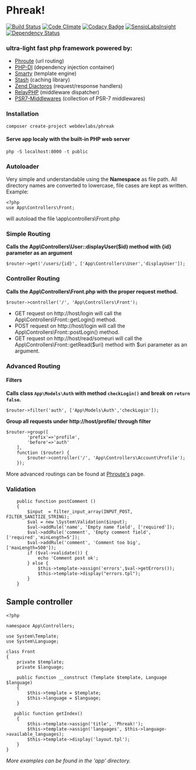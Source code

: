 # Phreak!
[![Build Status](https://travis-ci.org/webdevlabs/phreak.svg?branch=master)](https://travis-ci.org/webdevlabs/phreak)
[![Code Climate](https://codeclimate.com/github/webdevlabs/phreak/badges/gpa.svg)](https://codeclimate.com/github/webdevlabs/phreak)
[![Codacy Badge](https://api.codacy.com/project/badge/Grade/45799a2694d74bc784c62a89d24c9b5a)](https://www.codacy.com/app/webdevlabs/phreak?utm_source=github.com&amp;utm_medium=referral&amp;utm_content=webdevlabs/phreak&amp;utm_campaign=Badge_Grade)
[![SensioLabsInsight](https://insight.sensiolabs.com/projects/bd0c18b6-3e25-4c13-8969-7d28bc41eaf3/mini.png)](https://insight.sensiolabs.com/projects/bd0c18b6-3e25-4c13-8969-7d28bc41eaf3)
[![Dependency Status](https://www.versioneye.com/user/projects/58f730d9710da2004fad45d7/badge.svg?style=flat-square)](https://www.versioneye.com/user/projects/58f730d9710da2004fad45d7)
### ultra-light fast php framework powered by:
- [Phroute](https://github.com/mrjgreen/phroute) (url routing)
- [PHP-DI](https://github.com/PHP-DI/PHP-DI) (dependency injection container)
- [Smarty](https://github.com/smarty-php/smarty) (template engine)
- [Stash](https://github.com/tedious/www.stashphp.com) (caching library)
- [Zend Diactoros](https://github.com/zendframework/zend-diactoros) (request/response handlers)
- [RelayPHP](http://relayphp.com/) (middleware dispatcher)
- [PSR7-Middlewares](https://github.com/oscarotero/psr7-middlewares) (collection of PSR-7 middlewares)

### Installation
`composer create-project webdevlabs/phreak`

#### Serve app localy with the built-in PHP web server
`php -S localhost:8000 -t public`


### Autoloader
Very simple and understandable using the **Namespace** as file path. All directory names are converted to lowercase, file cases are kept as written.
Example:
```
<?php
use App\Controllers\Front;
```
will autoload the file *<phreakDir>*\app\controllers\Front.php

### Simple Routing
**Calls the App\Controllers\User::displayUser($id) method with {id} parameter as an argument**
```
$router->get('/users/{id}', ['App\Controllers\User','displayUser']);
```

### Controller Routing
**Calls the App\Controllers\Front.php with the proper request method.**
```
$router->controller('/', 'App\Controllers\Front');    
```
- GET request on http://host/login will call the App\Controllers\Front::getLogin() method.
- POST request on http://host/login will call the App\Controllers\Front::postLogin() method.
- GET request on http://host/read/someuri will call the App\Controllers\Front::getRead($uri) method with $uri parameter as an argument.

### Advanced Routing

#### Filters
**Calls class `App\Models\Auth` with method `checkLogin()` and break on `return false`.**
```
$router->filter('auth', ['App\Models\Auth','checkLogin']);
```
**Group all requests under http://host/profile/ through filter**
```
$router->group([
        'prefix'=>'profile', 
        'before'=>'auth'
    ], 
    function ($router) {
        $router->controller('/', 'App\Controllers\Account\Profile');    
    });
```
More advanced routings can be found at [Phroute's](https://github.com/mrjgreen/phroute) page.

### Validation
```
    public function postComment () 
    {
        $input  = filter_input_array(INPUT_POST, FILTER_SANITIZE_STRING);
        $val = new \System\Validation($input);
        $val->addRule('name', 'Empty name field', ['required']);
        $val->addRule('comment', 'Empty comment field', ['required','minLength=5']);
        $val->addRule('comment', 'Comment too big', ['maxLength=500']);
        if ($val->validate()) {
            echo 'Comment post ok';
        } else {
            $this->template->assign('errors',$val->getErrors());
            $this->template->display("errors.tpl");
        }        
    }
```

## Sample controller
```
<?php

namespace App\Controllers;

use System\Template;
use System\Language;

class Front
{
    private $template;
    private $language;

    public function __construct (Template $template, Language $language) 
    {
        $this->template = $template;
        $this->language = $language;
    }

   public function getIndex()
    {
        $this->template->assign('title', 'Phreak!');
        $this->template->assign('languages', $this->language->available_languages);  
        $this->template->display('layout.tpl');
    }    
}
```
*More examples can be found in the 'app' directory.*
